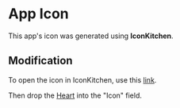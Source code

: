 # App Icon

This app's icon was generated using **IconKitchen**.

## Modification

To open the icon in IconKitchen, use this [link](https://icon.kitchen/i/H4sIAAAAAAAAA0WQsQ7CIBCG3%2BVcO9gmRtPVwcnERDfjcJSDEmlRoBpj%2Bu7eYYwM5O7n%2BPjCGx7oJ0rQvkFjvJ56GgjaHCeqwNjT68YduAEtQQXqF9iI2tGYS7b7Nczogg%2Bx5omFKYsHStRIRI3qqOYIR%2BsZ06yXswCOPRZquk8udnxSQRYPDa1Bn4rJHtP177UVpiC7ZaM2csHYA2rtRisWOdygrVcVRGd79pJShZzD8K09mZLO%2FPwQ9OTlA86spWNwmmkuJN6fpOAyfwAxpTzuIwEAAA%3D%3D).

Then drop the [Heart](/src/assets/heart.svg) into the "Icon" field.

